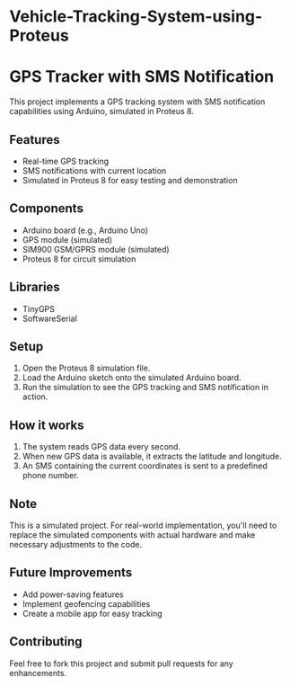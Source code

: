 # Vehicle-Tracking-System-using-Proteus
# GPS Tracker with SMS Notification

This project implements a GPS tracking system with SMS notification capabilities using Arduino, simulated in Proteus 8.

## Features

- Real-time GPS tracking
- SMS notifications with current location
- Simulated in Proteus 8 for easy testing and demonstration

## Components

- Arduino board (e.g., Arduino Uno)
- GPS module (simulated)
- SIM900 GSM/GPRS module (simulated)
- Proteus 8 for circuit simulation

## Libraries

- TinyGPS
- SoftwareSerial

## Setup

1. Open the Proteus 8 simulation file.
2. Load the Arduino sketch onto the simulated Arduino board.
3. Run the simulation to see the GPS tracking and SMS notification in action.

## How it works

1. The system reads GPS data every second.
2. When new GPS data is available, it extracts the latitude and longitude.
3. An SMS containing the current coordinates is sent to a predefined phone number.

## Note

This is a simulated project. For real-world implementation, you'll need to replace the simulated components with actual hardware and make necessary adjustments to the code.

## Future Improvements

- Add power-saving features
- Implement geofencing capabilities
- Create a mobile app for easy tracking

## Contributing

Feel free to fork this project and submit pull requests for any enhancements.

